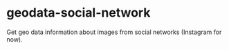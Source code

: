 geodata-social-network
======================

Get geo data information about images from social networks (Instagram for now).
